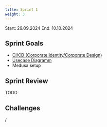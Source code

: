 ```yaml
---
title: Sprint 1
weight: 3
---
```


<title>{{.Title}}</title>

Start: 26.09.2024
End: 10.10.2024

## Sprint Goals
- [CI/CD (Corporate Identity/Corporate Design)](/docs/docs/design)
- [Usecase Diagramm](/docs/docs/diagrams/use-case)
- Medusa setup

## Sprint Review
TODO


## Challenges
/

